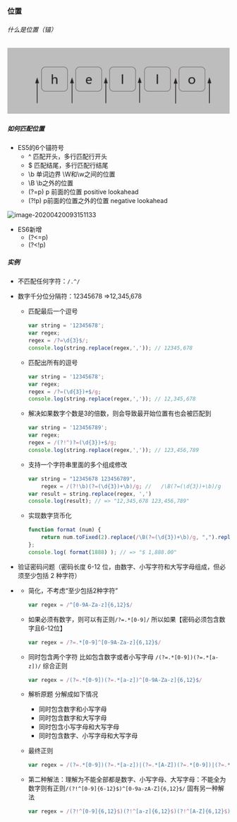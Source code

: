 ### 位置

###### 什么是位置（锚）

![1586913614376](2.正则表达式位置匹配攻略.assets/1586913614376.png)

##### 如何匹配位置

- ES5的6个锚符号
  - ^  匹配开头，多行匹配行开头
  - $ 匹配结尾，多行匹配行结尾
  - \b 单词边界 \W和\w之间的位置
  - \B  \b之外的位置
  - (?=p)  p 前面的位置   positive lookahead
  - (?!p) p前面的位置之外的位置  negative lookahead

![image-20200420093151133](https://tva1.sinaimg.cn/large/007S8ZIlgy1gdzz9lga7dj30k9036t94.jpg)

- ES6新增
  - (?<=p)
  - (?<!p) 

##### 实例

- 不匹配任何字符：`/.^/`

- 数字千分位分隔符：12345678 =>12,345,678 

  - 匹配最后一个逗号

    ```js
    var string = '12345678';
    var regex;
    regex = /?=\d{3}$/;
    console.log(string.replace(regex,',')); // 12345,678
    ```

  - 匹配出所有的逗号

    ```js
    var string = '12345678';
    var regex;
    regex = /?=(\d{3})+$/g;
    console.log(string.replace(regex,',')); // 12,345,678
    ```

  - 解决如果数字个数是3的倍数，则会导致最开始位置有也会被匹配到

    ```js
    var string = '123456789';
    var regex;
    regex = /(?!^)?=(\d{3})+$/g;
    console.log(string.replace(regex,',')); // 123,456,789
    ```

  - 支持一个字符串里面的多个组成修改

    ```js
    var string = "12345678 123456789",
        regex = /(?!\b)(?=(\d{3})+\b)/g; //   /\B(?=(\d{3})+\b)/g
    var result = string.replace(regex, ',')
    console.log(result); // => "12,345,678 123,456,789"
    ```

  - 实现数字货币化

    ```js
    function format (num) { 
    	return num.toFixed(2).replace(/\B(?=(\d{3})+\b)/g, ",").replace(/^/, "$$ "); 
    }; 
    console.log( format(1888) ); // => "$ 1,888.00"
    ```

- 验证密码问题（密码长度 6-12 位，由数字、小写字符和大写字母组成，但必须至少包括 2 种字符）

- - 简化，不考虑“至少包括2种字符”

    ```js
    var regex = /^[0-9A-Za-z]{6,12}$/
    ```

  - 如果必须有数字，则可以有正则`/?=.*[0-9]/`  所以如果【密码必须包含数字且6-12位】

    ```js
    var regex = /?=.*[0-9]^[0-9A-Za-z]{6,12}$/
    ```

  - 同时包含两个字符 比如包含数字或者小写字母  `/(?=.*[0-9])(?=.*[a-z])/`   综合正则

    ```js
    var regex = /(?=.*[0-9])(?=.*[a-z])^[0-9A-Za-z]{6,12}$/
    ```

  - 解析原题 分解成如下情况
    - 同时包含数字和小写字母
    - 同时包含数字和大写字母
    - 同时包含小写字母和大写字母
    - 同时包含数字、小写字母和大写字母

  - 最终正则

    ```js
    var regex = /(?=.*[0-9])(?=.*[a-z])|(?=.*[A-Z])(?=.*[0-9])|(?=.*[a-z])(?=.*[A-Z]))^[0-9a-zA-Z]{6,12}$/
    ```

  - 第二种解法：理解为不能全部都是数字、小写字母、大写字母：不能全为数字则有正则`/(?!^[0-9]{6-12}$)^[0-9a-zA-Z]{6,12}$/`   固有另一种解法

    ```js
    var regex = /(?!^[0-9]{6,12}$)(?!^[a-z]{6,12}$)(?!^[A-Z]{6,12}$)^[0-9A-Za-z]{6,12}$/;
    ```

    